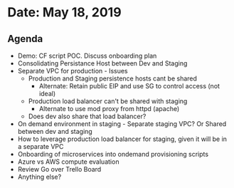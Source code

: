 # Date: May 18, 2019

## Agenda

* Demo: CF script POC. Discuss onboarding plan
* Consolidating Persistance Host between Dev and Staging
* Separate VPC for production - Issues
  - Production and Staging persistence hosts cant be shared
    - Alternate: Retain public EIP and use SG to control access (not ideal)
  - Production load balancer can't be shared with staging 
    - Alternate to use mod proxy from httpd (apache)
  - Does dev also share that load balancer?
* On demand environment in staging - Separate staging VPC? Or Shared between dev and staging
* How to leverage production load balancer for staging, given it will be in a separate VPC
* Onboarding of microservices into ondemand provisioning scripts
* Azure vs AWS compute evaluation
* Review Go over Trello Board
* Anything else?

